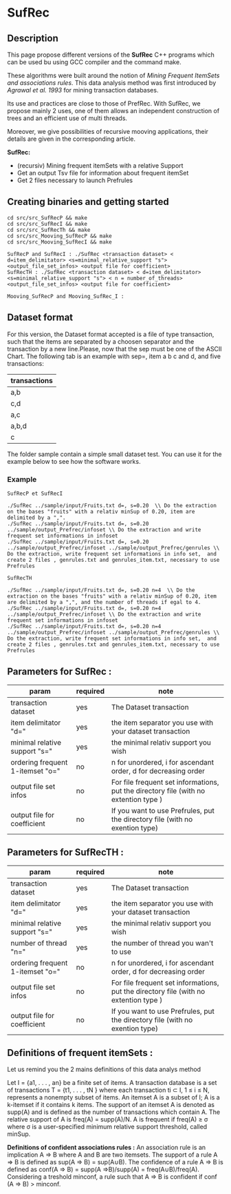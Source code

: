 # SufRec

## Description 

This page propose different versions of the **SufRec** C++ programs which can be used bu using GCC compiler and the command make.

These algorithms were built around the notion of *Mining Frequent ItemSets and associations rules*. This data analysis method was first introduced by *Agrawal et al. 1993* for mining transaction databases.


Its use and practices are close to those of PrefRec.
With SufRec, we propose mainly 2 uses, one of them allows an independent construction of trees and an efficient use of multi threads. 

Moreover, we give possibilities of recursive mooving applications, their details are given in the corresponding article.


**SufRec:**
* (recursiv) Mining frequent itemSets with a relative Support
* Get an output Tsv file for information about frequent itemSet
* Get 2 files necessary to launch Prefrules 


## Creating binaries and getting started
```
cd src/src_SufRecP && make
cd src/src_SufRecI && make
cd src/src_SufRecTh && make
cd src/src_Mooving_SufRecP && make
cd src/src_Mooving_SufRecI && make

SufRecP and SufRecI : ./SufRec <transaction dataset> < d=item_delimitator> <s=minimal_relative_support "s"> <output_file_set_infos> <output file for coefficient>
SufRecTH : ./SufRec <transaction dataset> < d=item_delimitator> <s=minimal_relative_support "s"> < n = number_of_threads> <output_file_set_infos> <output file for coefficient> 

Mooving_SufRecP and Mooving_SufRec_I :

```

## Dataset format 

For this version, the Dataset format accepted is a file of type transaction, such that the items are separated by a choosen separator
and the transaction by a new line.Please, now that the sep must be one of the ASCII Chart. 
The following tab is an example with sep=, item a b c and d, and five transactions:



|transactions|
|------------|
|a,b|
|c,d|
|a,c|
|a,b,d|
|c|


The folder sample contain a simple small dataset test. You can use it for the example below to see how the software works.


### Example
```
SufRecP et SufRecI

./SufRec ../sample/input/Fruits.txt d=, s=0.20  \\ Do the extraction on the bases "fruits" with a relativ minSup of 0.20, item are delimited by a ",". 
./SufRec ../sample/input/Fruits.txt d=, s=0.20 ../sample/output_Prefrec/infoset \\ Do the extraction and write frequent set informations in infoset   
./SufRec ../sample/input/Fruits.txt d=, s=0.20 ../sample/output_Prefrec/infoset ../sample/output_Prefrec/genrules \\ Do the extraction, write frequent set informations in info set,  and create 2 files , genrules.txt and genrules_item.txt, necessary to use Prefrules

SufRecTH

./SufRec ../sample/input/Fruits.txt d=, s=0.20 n=4  \\ Do the extraction on the bases "fruits" with a relativ minSup of 0.20, item are delimited by a ",", and the number of threads if egal to 4. 
./SufRec ../sample/input/Fruits.txt d=, s=0.20 n=4 ../sample/output_Prefrec/infoset \\ Do the extraction and write frequent set informations in infoset    
./SufRec ../sample/input/Fruits.txt d=, s=0.20 n=4 ../sample/output_Prefrec/infoset ../sample/output_Prefrec/genrules \\ Do the extraction, write frequent set informations in info set,  and create 2 files , genrules.txt and genrules_item.txt, necessary to use Prefrules
```

## Parameters for SufRec :
|param|required|note|
|--------------------|--------|--------|
|    transaction dataset    |    yes    | The Dataset transaction  |  
|    item delimitator "d="   |    yes    | the item separator you use with your dataset transaction | 
|    minimal relative support "s="   |    yes    | the minimal relativ support you wish     | 
|    ordering frequent 1-itemset "o="   |    no    | n for unordered, i for ascendant order, d for decreasing order      | 
|    output file set infos    |    no    |  For file frequent set informations, put the directory file (with no extention type )    | 
|    output file for coefficient    |    no    |  If you want to use Prefrules, put the directory file (with no exention type)| 



## Parameters for SufRecTH :
|param|required|note|
|--------------------|--------|--------|
|    transaction dataset    |    yes    | The Dataset transaction  |  
|    item delimitator "d="   |    yes    | the item separator you use with your dataset transaction | 
|    minimal relative support "s="   |    yes    | the minimal relativ support you wish     | 
|	 number of thread "n="	| yes | the number of thread you wan't to use |
|    ordering frequent 1-itemset "o="   |    no    | n for unordered, i for ascendant order, d for decreasing order      | 
|    output file set infos    |    no    |  For file frequent set informations, put the directory file (with no extention type )    | 
|    output file for coefficient    |    no    |  If you want to use Prefrules, put the directory file (with no exention type)| 





## Definitions of frequent itemSets :

Let us remind you the 2 mains definitions of this data analys method

Let I = {a1, . . . , an} be a finite set of items. A transaction database is a set of transactions T =
{t1, . . . , tN } where each transaction ti ⊂ I, 1 ≤ i ≤ N, represents a nonempty
subset of items. An itemset A is a subset of I; A is a k-itemset if it contains
k items. The support of an itemset A is denoted as supp(A) and is defined
as the number of transactions which contain A. The relative support of A is
freq(A) = supp(A)/N. A is frequent if freq(A) ≥ σ where σ is a user-specified minimum relative support threshold, called minSup.


**Definitions of confident associations rules  :**
An association rule is an implication A ⇒ B where A and B are two itemsets. The support of a rule A ⇒ B is defined as sup(A ⇒ B) = sup(A∪B).
The confidence of a rule A ⇒ B is defined as conf(A ⇒ B) = supp(A ⇒B)/supp(A) = freq(A∪B)/freq(A).
Considering a treshold minconf, a rule such that A ⇒ B is confident if conf (A ⇒ B) > minconf.






